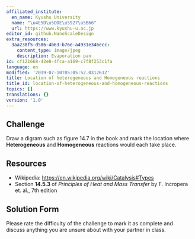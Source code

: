 ```yaml
---
affiliated_institute:
  en_name: Kyushu University
  name: "\u4E5D\u5DDE\u5927\u5B66"
  url: https://www.kyushu-u.ac.jp
editor_id: github.NanoScaleDesign
extra_resources:
  3aa238f5-d586-4b63-b76e-a4931e346ecc:
    content_type: image/jpeg
    description: Evaporation pan
id: cf121668-42e8-4fca-a169-c7f8f253c1fa
language: en
modified: '2019-07-10T05:05:52.031263Z'
title: Location of heterogeneous and Homogeneous reactions
title_id: location-of-heterogeneous-and-homogeneous-reactions
topics: []
translations: {}
version: '1.0'
---
```


## Challenge
Draw a digram such as figure 14.7 in the book and mark the location where **Heterogeneous** and **Homogeneous** reactions would each take place.


## Resources

- Wikipedia: https://en.wikipedia.org/wiki/Catalysis#Types
- Section **14.5.3** of *Principles of Heat and Mass Transfer* by F. Incropera et. al., 7th edition


## Solution Form
Please rate the difficulty of the challenge to mark it as complete and discuss anything you are unsure about with your partner in class.
